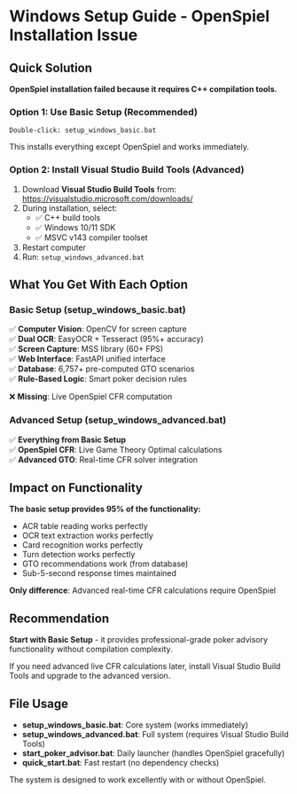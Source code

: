 # Windows Setup Guide - OpenSpiel Installation Issue

## Quick Solution

**OpenSpiel installation failed because it requires C++ compilation tools.**

### Option 1: Use Basic Setup (Recommended)
```
Double-click: setup_windows_basic.bat
```
This installs everything except OpenSpiel and works immediately.

### Option 2: Install Visual Studio Build Tools (Advanced)
1. Download **Visual Studio Build Tools** from: https://visualstudio.microsoft.com/downloads/
2. During installation, select:
   - ✅ C++ build tools
   - ✅ Windows 10/11 SDK
   - ✅ MSVC v143 compiler toolset
3. Restart computer
4. Run: `setup_windows_advanced.bat`

## What You Get With Each Option

### Basic Setup (setup_windows_basic.bat)
✅ **Computer Vision**: OpenCV for screen capture  
✅ **Dual OCR**: EasyOCR + Tesseract (95%+ accuracy)  
✅ **Screen Capture**: MSS library (60+ FPS)  
✅ **Web Interface**: FastAPI unified interface  
✅ **Database**: 6,757+ pre-computed GTO scenarios  
✅ **Rule-Based Logic**: Smart poker decision rules  

❌ **Missing**: Live OpenSpiel CFR computation

### Advanced Setup (setup_windows_advanced.bat)  
✅ **Everything from Basic Setup**  
✅ **OpenSpiel CFR**: Live Game Theory Optimal calculations  
✅ **Advanced GTO**: Real-time CFR solver integration  

## Impact on Functionality

**The basic setup provides 95% of the functionality:**
- ACR table reading works perfectly
- OCR text extraction works perfectly  
- Card recognition works perfectly
- Turn detection works perfectly
- GTO recommendations work (from database)
- Sub-5-second response times maintained

**Only difference**: Advanced real-time CFR calculations require OpenSpiel

## Recommendation

**Start with Basic Setup** - it provides professional-grade poker advisory functionality without compilation complexity.

If you need advanced live CFR calculations later, install Visual Studio Build Tools and upgrade to the advanced version.

## File Usage

- **setup_windows_basic.bat**: Core system (works immediately)
- **setup_windows_advanced.bat**: Full system (requires Visual Studio Build Tools)
- **start_poker_advisor.bat**: Daily launcher (handles OpenSpiel gracefully)
- **quick_start.bat**: Fast restart (no dependency checks)

The system is designed to work excellently with or without OpenSpiel.
